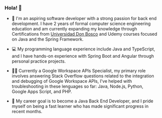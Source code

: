 ### Hola! 👋

- 👋 I'm an aspiring software developer with a strong passion for back end development. I have 2 years of formal computer science engineering education and am currently expanding my knowledge through Certifications from [Universidad Don Bosco](https://www.udb.edu.sv/udb/pagina/listado_carreras) and Udemy courses focused on Java and the Spring Framework.

- 💻 My programming language experience include Java and TypeScript, and I have hands-on experience with Spring Boot and Angular through personal practice projects. 

- 🧑‍💼 Currently a Google Workspace APIs Specialist, my primary role involves answering Stack Overflow questions related to the integration and debugging of Google Workspace APIs, I've helped with troubleshooting in these lenguages so far: Java, Node.js, Python, Google Apps Script, and PHP.

- 🎯 My career goal is to become a Java Back End Developer, and I pride myself on being a fast learner who has made significant progress in recent months.
